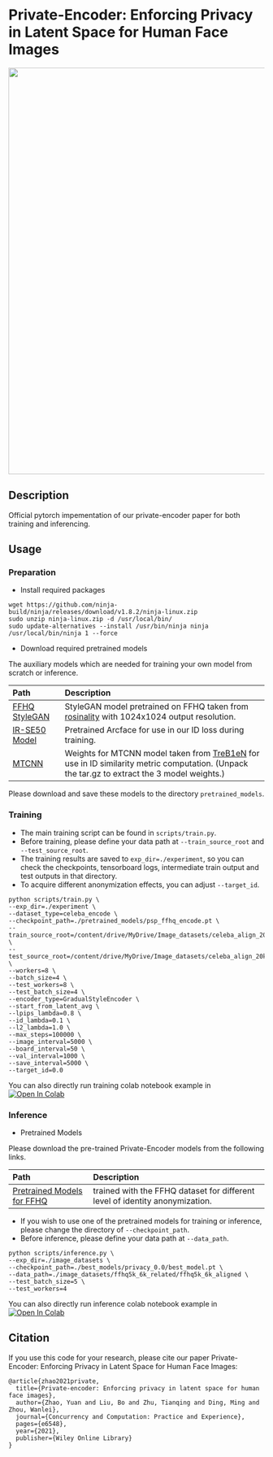 # Private-Encoder: Enforcing Privacy in Latent Space for Human Face Images

<p align="center">
<img src="docs/Comparison_Images.png" width="800px"/>
</p>

## Description
Official pytorch impementation of our private-encoder paper for both training and inferencing.

## Usage

### Preparation
- Install required packages
``` 
wget https://github.com/ninja-build/ninja/releases/download/v1.8.2/ninja-linux.zip
sudo unzip ninja-linux.zip -d /usr/local/bin/
sudo update-alternatives --install /usr/bin/ninja ninja /usr/local/bin/ninja 1 --force 
```
- Download required pretrained models

The auxiliary models which are needed for training your own model from scratch or inference.

| Path | Description
| :--- | :----------
|[FFHQ StyleGAN](https://drive.google.com/file/d/1EM87UquaoQmk17Q8d5kYIAHqu0dkYqdT/view?usp=sharing) | StyleGAN model pretrained on FFHQ taken from [rosinality](https://github.com/rosinality/stylegan2-pytorch) with 1024x1024 output resolution.
|[IR-SE50 Model](https://drive.google.com/file/d/1KW7bjndL3QG3sxBbZxreGHigcCCpsDgn/view?usp=sharing) | Pretrained Arcface for use in our ID loss during training.
|[MTCNN](https://drive.google.com/file/d/1tJ7ih-wbCO6zc3JhI_1ZGjmwXKKaPlja/view?usp=sharing)  | Weights for MTCNN model taken from [TreB1eN](https://github.com/TreB1eN/InsightFace_Pytorch) for use in ID similarity metric computation. (Unpack the tar.gz to extract the 3 model weights.)

Please download and save these models to the directory `pretrained_models`.

### Training

- The main training script can be found in `scripts/train.py`.
- Before training, please define your data path at `--train_source_root` and `--test_source_root`.
- The training results are saved to `exp_dir=./experiment`, so you can check the checkpoints, tensorboard logs, intermediate train output and test outputs in that directory.
- To acquire different anonymization effects, you can adjust `--target_id`.

```
python scripts/train.py \
--exp_dir=./experiment \
--dataset_type=celeba_encode \
--checkpoint_path=./pretrained_models/psp_ffhq_encode.pt \
--train_source_root=/content/drive/MyDrive/Image_datasets/celeba_align_20k_21k_aligned \
--test_source_root=/content/drive/MyDrive/Image_datasets/celeba_align_20k_21k_aligned \
--workers=8 \
--batch_size=4 \
--test_workers=8 \
--test_batch_size=4 \
--encoder_type=GradualStyleEncoder \
--start_from_latent_avg \
--lpips_lambda=0.8 \
--id_lambda=0.1 \
--l2_lambda=1.0 \
--max_steps=100000 \
--image_interval=5000 \
--board_interval=50 \
--val_interval=1000 \
--save_interval=5000 \
--target_id=0.0
```

You can also directly run training colab notebook example in [![Open In Colab](https://colab.research.google.com/assets/colab-badge.svg)](https://colab.research.google.com/drive/11K12U9p0GRtPCI3pkcCgzA5PgJa7SyhV?usp=sharing)

### Inference

- Pretrained Models

Please download the pre-trained Private-Encoder models from the following links. 

| Path | Description
| :--- | :----------
|[Pretrained Models for FFHQ](https://drive.google.com/drive/folders/1HR0YLWakpnd1eQw_4YGTOelo_mzzuBAk?usp=sharing)  | trained with the FFHQ dataset for different level of identity anonymization.

- If you wish to use one of the pretrained models for training or inference, please change the directory of `--checkpoint_path`.
- Before inference, please define your data path at `--data_path`.
```
python scripts/inference.py \
--exp_dir=./image_datasets \
--checkpoint_path=./best_models/privacy_0.0/best_model.pt \
--data_path=./image_datasets/ffhq5k_6k_related/ffhq5k_6k_aligned \
--test_batch_size=5 \
--test_workers=4
```

You can also directly run inference colab notebook example in [![Open In Colab](https://colab.research.google.com/assets/colab-badge.svg)](https://colab.research.google.com/drive/1waOYFQ3Z-QcgMk4wz1c2041ManPSmVb0?usp=sharing)

## Citation
If you use this code for your research, please cite our paper Private-Encoder: Enforcing Privacy in Latent Space for Human Face Images:

```
@article{zhao2021private,
  title={Private-encoder: Enforcing privacy in latent space for human face images},
  author={Zhao, Yuan and Liu, Bo and Zhu, Tianqing and Ding, Ming and Zhou, Wanlei},
  journal={Concurrency and Computation: Practice and Experience},
  pages={e6548},
  year={2021},
  publisher={Wiley Online Library}
}
```
